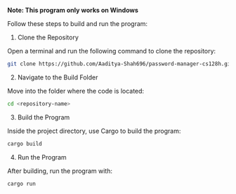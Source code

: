 **Note: This program only works on Windows**

Follow these steps to build and run the program:

1. Clone the Repository

Open a terminal and run the following command to clone the repository:
```bash
git clone https://github.com/Aaditya-Shah696/password-manager-cs128h.git
```
2. Navigate to the Build Folder

Move into the folder where the code is located:
```bash
cd <repository-name>
```
3. Build the Program

Inside the project directory, use Cargo to build the program:
```bash
cargo build
```
4. Run the Program

After building, run the program with:
```bash
cargo run
```
